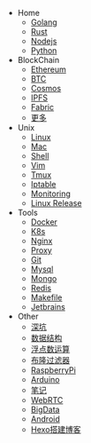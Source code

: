 - Home
    * [Golang](guides/golang.md)
    * [Rust](guides/rust.md)
    * [Nodejs](guides/nodejs.md)
    * [Python](guides/python.md)
- BlockChain
    * [Ethereum](blockchain/eth/README.md)
    * [BTC](blockchain/btc/README.md)
    * [Cosmos](blockchain/cosmos/README.md)
    * [IPFS](blockchain/ipfs/README.md)
    * [Fabric](blockchain/fabric/README.md)
    * [更多](blockchain/more/README.md)
- Unix
    * [Linux](unix/linux.md)
    * [Mac](unix/macos.md)
    * [Shell](unix/shell.md)
    * [Vim](unix/vim.md)
    * [Tmux](unix/tmux.md)
    * [Iptable](unix/iptable.md)
    * [Monitoring](unix/monitoring.md)
    * [Linux Release](unix/release.md)
- Tools
    * [Docker](tools/docker/README.md)
    * [K8s](tools/k8s/README.md)
    * [Nginx](tools/nginx/README.md)
    * [Proxy](tools/proxy/README.md)
    * [Git](tools/git.md)
    * [Mysql](tools/mysql.md)
    * [Mongo](tools/mongodb.md)
    * [Redis](tools/redis.md)
    * [Makefile](tools/makefile.md)
    * [Jetbrains](tools/jetbrains/README.md)
- Other
    * [深坑](other/pit.md)
    * [数据结构](other/data-structure.md)
    * [浮点数运算](other/float.md)
    * [布隆过滤器](other/bloom-filter.md)
    * [RaspberryPi](other/raspberrypi/README.md)
    * [Arduino](other/arduino/README.md)
    * [笔记](other/notes.md)
    * [WebRTC](other/webrtc.md)
    * [BigData](other/bigdata.md)
    * [Android](other/android/README.md)
    * [Hexo搭建博客](other/hexo.md)
